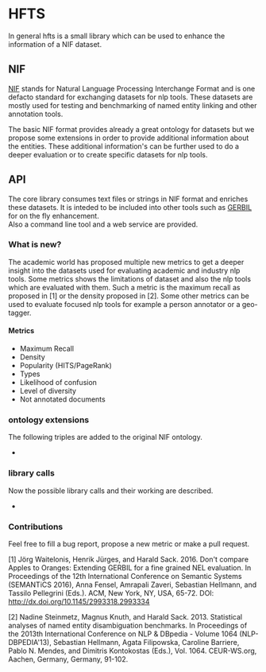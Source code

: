 # HFTS

In general hfts is a small library which can be used to enhance the
information of a NIF dataset.

## NIF

[NIF](http://persistence.uni-leipzig.org/nlp2rdf)
stands for Natural Language Processing Interchange Format and is one defacto
standard for exchanging datasets for nlp tools. These datasets are mostly used for 
testing and benchmarking of named entity linking and other annotation tools.

The basic NIF format provides already a great ontology for datasets but we propose some
extensions in order to provide additional information about the entities.
These additional information's can be further used to do a deeper evaluation
or to create specific datasets for nlp tools.

## API

The core library consumes text files or strings in NIF format and
enriches these datasets. It is inteded to be included into other tools
such as [GERBIL](gerbil.aksw.org) for on the fly enhancement.  
Also a command line tool and a web service are provided.

### What is new?

The academic world has proposed multiple new metrics to get a deeper
insight into the datasets used for evaluating academic and industry nlp tools.
Some metrics shows the limitations of dataset and also the nlp tools which are evaluated
with them. Such a metric is the maximum recall as proposed in [1] or the density proposed in [2].
Some other metrics can be used to evaluate focused nlp tools for example a person annotator or
a geo-tagger.

#### Metrics

* Maximum Recall
* Density
* Popularity (HITS/PageRank)
* Types
* Likelihood of confusion
* Level of diversity
* Not annotated documents

### ontology extensions

The following triples are added to the original NIF ontology.

*


### library calls

Now the possible library calls and their working are described.

* 



### Contributions

Feel free to fill a bug report, propose a new metric or 
make a pull request.



[1] Jörg Waitelonis, Henrik Jürges, and Harald Sack. 2016. Don't compare Apples to Oranges: Extending GERBIL for a fine grained NEL evaluation. In Proceedings of the 12th International Conference on Semantic Systems (SEMANTiCS 2016), Anna Fensel, Amrapali Zaveri, Sebastian Hellmann, and Tassilo Pellegrini (Eds.). ACM, New York, NY, USA, 65-72. DOI: http://dx.doi.org/10.1145/2993318.2993334

[2] Nadine Steinmetz, Magnus Knuth, and Harald Sack. 2013. Statistical analyses of named entity disambiguation benchmarks. In Proceedings of the 2013th International Conference on NLP & DBpedia - Volume 1064 (NLP-DBPEDIA'13), Sebastian Hellmann, Agata Filipowska, Caroline Barriere, Pablo N. Mendes, and Dimitris Kontokostas (Eds.), Vol. 1064. CEUR-WS.org, Aachen, Germany, Germany, 91-102.